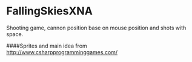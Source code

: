 # FallingSkiesXNA
Shooting game, cannon position base on mouse position and shots with space.

####Sprites and main idea from http://www.csharpprogramminggames.com/
